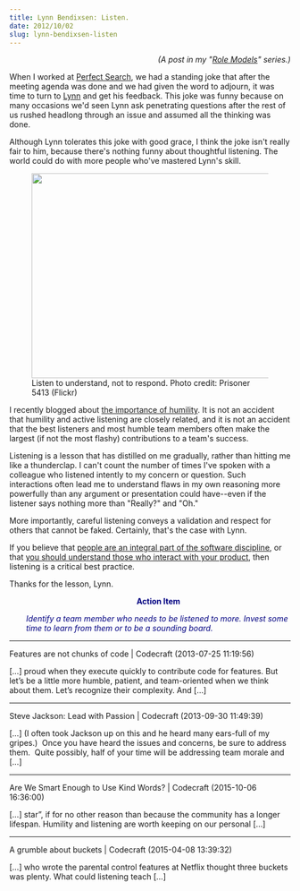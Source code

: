 ```yaml
---
title: Lynn Bendixsen: Listen.
date: 2012/10/02
slug: lynn-bendixsen-listen
---
```


<p style="text-align:right;"><em>(A post in my "<a href="/category/role-models/">Role Models</a>" series.)</em></p>
When I worked at <a href="http://www.perfectsearchcorp.com" target="_blank">Perfect Search</a>, we had a standing joke that after the meeting agenda was done and we had given the word to adjourn, it was time to turn to <a href="http://www.linkedin.com/pub/lynn-bendixsen/7/425/a94" target="_blank">Lynn</a> and get his feedback. This joke was funny because on many occasions we'd seen Lynn ask penetrating questions after the rest of us rushed headlong through an issue and assumed all the thinking was done.

Although Lynn tolerates this joke with good grace, I think the joke isn't really fair to him, because there's nothing funny about thoughtful listening. The world could do with more people who've mastered Lynn's skill.

<figure><img title="listening" src="http://farm1.staticflickr.com/188/371882597_eed7dbd8d2.jpg" alt="" width="500" height="366" /><figcaption>Listen to understand, not to respond. Photo credit: Prisoner 5413 (Flickr)</figcaption></figure>

I recently blogged about <a title="Humility" href="/2012/10/01/humility/">the importance of humility</a>. It is not an accident that humility <!--more-->and active listening are closely related, and it is not an accident that the best listeners and most humble team members often make the largest (if not the most flashy) contributions to a team's success.

Listening is a lesson that has distilled on me gradually, rather than hitting me like a thunderclap. I can't count the number of times I've spoken with a colleague who listened intently to my concern or question. Such interactions often lead me to understand flaws in my own reasoning more powerfully than any argument or presentation could have--even if the listener says nothing more than "Really?" and "Oh."

More importantly, careful listening conveys a validation and respect for others that cannot be faked. Certainly, that's the case with Lynn.

If you believe that <a title="Why People Are Part of A Software Architecture" href="../../../2008/06/25/why-people-are-part-of-a-software-architecture/">people are an integral part of the software discipline</a>, or that <a title="Users Aren’t The Only People In Your Software" href="/2012/09/04/users-arent-the-only-people-in-your-software/">you should understand those who interact with your product</a>, then listening is a critical best practice.

Thanks for the lesson, Lynn.
<p style="padding-left:30px;text-align:center;"><strong><span style="color:#000080;">Action Item</span></strong></p>
<p style="padding-left:30px;"><em><span style="color:#000080;">Identify a team member who needs to be listened to more. Invest some time to learn from them or to be a sounding board.</span></em></p>

---

Features are not chunks of code | Codecraft (2013-07-25 11:19:56)

[…] proud when they execute quickly to contribute code for features. But let’s be a little more humble, patient, and team-oriented when we think about them. Let’s recognize their complexity. And […]

---

Steve Jackson: Lead with Passion | Codecraft (2013-09-30 11:49:39)

[…] (I often took Jackson up on this and he heard many ears-full of my gripes.)  Once you have heard the issues and concerns, be sure to address them.  Quite possibly, half of your time will be addressing team morale and […]

---

Are We Smart Enough to Use Kind Words? | Codecraft (2015-10-06 16:36:00)

[…] star”, if for no other reason than because the community has a longer lifespan. Humility and listening are worth keeping on our personal […]

---

A grumble about buckets | Codecraft (2015-04-08 13:39:32)

[…] who wrote the parental control features at Netflix thought three buckets was plenty. What could listening teach […]